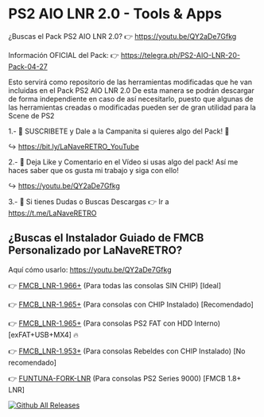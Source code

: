 # PS2 AIO LNR 2.0 - Tools & Apps

¿Buscas el Pack PS2 AIO LNR 2.0? 
👉 https://youtu.be/QY2aDe7Gfkg 

Información OFICIAL del Pack: 
👉 https://telegra.ph/PS2-AIO-LNR-20-Pack-04-27

Esto servirá como repositorio de las herramientas modificadas que he van incluidas en el Pack PS2 AIO LNR 2.0
De esta manera se podrán descargar de forma independiente en caso de así necesitarlo, puesto que algunas de 
las herramientas creadas o modificadas pueden ser de gran utilidad para la Scene de PS2

1.- 🚩 SUSCRIBETE y Dale a la Campanita si quieres algo del Pack! 🔔 

↪️ https://bit.ly/LaNaveRETRO_YouTube

2.- 📲 Deja Like y Comentario en el Vídeo si usas algo del pack! Así me haces saber que os gusta mi trabajo y siga con ello!

↪️ https://youtu.be/QY2aDe7Gfkg

3.- 📲 Si tienes Dudas o Buscas Descargas 👉 Ir a https://t.me/LaNaveRETRO


## **¿Buscas el Instalador Guiado de FMCB Personalizado por LaNaveRETRO?**

Aquí cómo usarlo: https://youtu.be/QY2aDe7Gfkg 

👉 [FMCB_LNR-1.966+](https://github.com/PaPer-DJ/PS2-AIO-LNR-2.0/releases/download/Rev.04/_FMCB_LNR-1.966+.zip) (Para todas las consolas SIN CHIP) [Ideal]

👉 [FMCB_LNR-1.965+](https://github.com/PaPer-DJ/PS2-AIO-LNR-2.0/releases/download/Rev.04/_FMCB_LNR-1.965+.zip) (Para consolas con CHIP Instalado) [Recomendado]

👉 [FMCB_LNR-1.965+](https://github.com/PaPer-DJ/PS2-AIO-LNR-2.0/releases/download/Rev.04/_FMCB_LNR-1.965+HDD-exFat.zip) (Para consolas PS2 FAT con HDD Interno) [exFAT+USB+MX4] 🔥

👉 [FMCB_LNR-1.953+](https://github.com/PaPer-DJ/PS2-AIO-LNR-2.0/releases/download/Rev.04/_FMCB_LNR-1.953+.zip) (Para consolas Rebeldes con CHIP Instalado) [No recomendado]

👉 [FUNTUNA-FORK-LNR](https://github.com/PaPer-DJ/PS2-AIO-LNR-2.0/releases/download/Rev.04/_FUNTUNA-FORK-LNR.zip) (Para consolas PS2 Series 9000) [FMCB 1.8+ LNR]

[![Github All Releases](https://img.shields.io/github/downloads/PaPer-DJ/PS2-AIO-LNR-2.0/total.svg)]()
